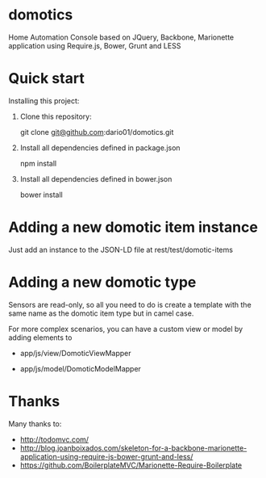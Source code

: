 domotics
========

Home Automation Console based on JQuery, Backbone, Marionette application using Require.js, Bower, Grunt and LESS

# Quick start

Installing this project:

1. Clone this repository:

   git clone git@github.com:dario01/domotics.git

2. Install all dependencies defined in package.json
 
   npm install

3. Install all dependencies defined in bower.json

   bower install


# Adding a new domotic item instance

Just add an instance to the JSON-LD file at rest/test/domotic-items

# Adding a new domotic type

Sensors are read-only, so all you need to do is create a template with the same name as the domotic item type but in camel case.

For more complex scenarios, you can have a custom view or model by adding elements to 

* app/js/view/DomoticViewMapper

* app/js/model/DomoticModelMapper

# Thanks

Many thanks to:

* http://todomvc.com/
* http://blog.joanboixados.com/skeleton-for-a-backbone-marionette-application-using-require-js-bower-grunt-and-less/
* https://github.com/BoilerplateMVC/Marionette-Require-Boilerplate
